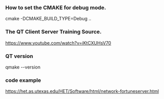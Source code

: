 ### How to set the CMAKE for debug mode.
cmake -DCMAKE_BUILD_TYPE=Debug ..

### The QT Client Server Training Source.
https://www.youtube.com/watch?v=iKtCXUHsV70

### QT version
qmake --version

### code example
https://het.as.utexas.edu/HET/Software/html/network-fortuneserver.html
